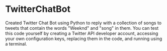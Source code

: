 # TwitterChatBot 
Created Twitter Chat Bot using Python to reply with a collection of songs to tweets that contain the words "Weeknd" and "song" in them. You can test this code yourself by creating a Twitter API developer account, accessing your own configuration keys, replacing them in the code, and running using a terminal. 

